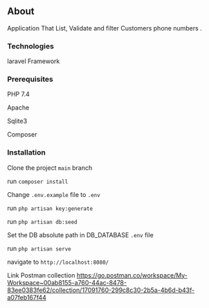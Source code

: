 ## About
Application That List, Validate  and filter Customers phone numbers .

### Technologies
laravel Framework

### Prerequisites
PHP 7.4

Apache

Sqlite3

Composer

### Installation

Clone the project `main` branch

run `composer install`

Change `.env.example` file to `.env`

run `php artisan key:generate`

run `php artisan db:seed`

Set the DB absolute path in DB_DATABASE `.env` file 

run `php artisan serve`

navigate to `http://localhost:8080/`

Link Postman collection https://go.postman.co/workspace/My-Workspace~00ab8155-a760-44ac-8478-83ee0383fe62/collection/17091760-299c8c30-2b5a-4b6d-b43f-a07feb167f44
